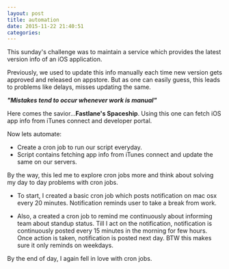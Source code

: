 ```yaml
---
layout: post
title: automation
date: 2015-11-22 21:40:51
categories:
---
```


This sunday's challenge was to maintain a service which provides the latest version info of an iOS application.

Previously, we used to update this info manually each time new version gets approved and released on appstore. But as one can easily guess, this leads to problems like delays, misses updating the same.

***"Mistakes tend to occur whenever work is manual"***

Here comes the savior...__Fastlane's Spaceship__. Using this one can fetch iOS app info from iTunes connect and developer portal.

Now lets automate:

* Create a cron job to run our script everyday.
* Script contains fetching app info from iTunes connect and update the same on our servers.



By the way, this led me to explore cron jobs more and think about solving my day to day problems with cron jobs.

* To start, I created a basic cron job which posts notification on mac osx every 20 minutes. Notification reminds user to take a break from work.

* Also, a created a cron job to remind me continuously about informing team about standup status. Till I act on the notification, notification is continuously posted every 15 minutes in the morning for few hours. Once action is taken, notification is posted next day. BTW this makes sure it only reminds on weekdays.


By the end of day, I again fell in love with cron jobs.